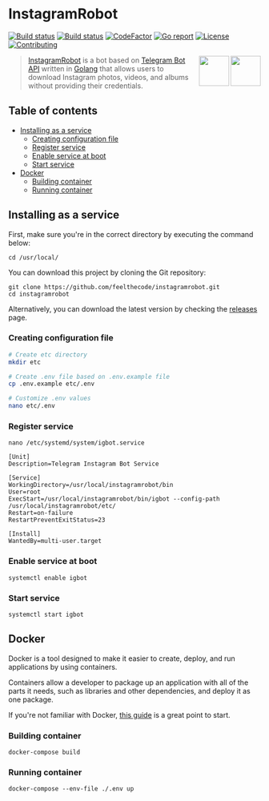# InstagramRobot

<!-- [START badges] -->
<p>
  <!-- [GitHub Build Workflow] -->
  <a href="https://github.com/feelthecode/instagramrobot/actions/workflows/build.yml"><img src="https://github.com/feelthecode/instagramrobot/actions/workflows/build.yml/badge.svg" alt="Build status"></a>
  <!-- [GitHub Lint Workflow] -->
  <a href="https://github.com/feelthecode/instagramrobot/actions/workflows/lint.yml"><img src="https://github.com/feelthecode/instagramrobot/actions/workflows/lint.yml/badge.svg" alt="Build status"></a>
  <!-- [CodeFactor grade] -->
  <a href="https://codefactor.io/repository/github/feelthecode/instagramrobot"><img src="https://www.codefactor.io/repository/github/feelthecode/instagramrobot/badge" alt="CodeFactor"></a>
  <!-- [Go report score] -->
  <a href="https://goreportcard.com/report/github.com/feelthecode/instagramrobot"><img src="https://goreportcard.com/badge/github.com/feelthecode/instagramrobot" alt="Go report" /></a>
  <!-- [GitHub license] -->
  <a href="https://github.com/feelthecode/instagramrobot/blob/main/LICENSE"><img src="https://img.shields.io/github/license/feelthecode/instagramrobot?color=blue" alt="License" /></a>
  <!-- [PRs welcome] -->
  <a href="https://github.com/feelthecode/instagramrobot/pulls"><img src="https://img.shields.io/badge/PRs-welcome-blue.svg?color=d9ecde" alt="Contributing"></a>
</p>
<!-- [END badges] -->

<!-- [START description] -->

<a href="https://github.com/feelthecode/instagramrobot">
  <img src="https://raw.githubusercontent.com/feelthecode/instagramrobot/main/images/ig-logo.svg" width="60" align="right" />
</a>
<a href="https://github.com/feelthecode/instagramrobot">
  <img src="https://raw.githubusercontent.com/feelthecode/instagramrobot/main/images/telegram-logo.svg" width="60" align="right" />
</a>

> [InstagramRobot](https://github.com/feelthecode/instagramrobot) is a bot based on [Telegram Bot API](https://core.telegram.org/bots/api) written in [Golang](https://golang.org/) that allows users to download Instagram photos, videos, and albums without providing their credentials.

<!-- [END description] -->

## Table of contents

-   [Installing as a service](#installing-as-a-service)
    -   [Creating configuration file](#creating-configuration-file)
    -   [Register service](#register-service)
    -   [Enable service at boot](#enable-service-at-boot)
    -   [Start service](#start-service)
-   [Docker](#docker)
    -   [Building container](#building-container)
    -   [Running container](#running-container)

## Installing as a service

First, make sure you're in the correct directory by executing the command below:

```
cd /usr/local/
```

You can download this project by cloning the Git repository:

```
git clone https://github.com/feelthecode/instagramrobot.git
cd instagramrobot
```

Alternatively, you can download the latest version by checking the [releases](https://github.com/feelthecode/instagramrobot/releases) page.

### Creating configuration file

```bash
# Create etc directory
mkdir etc

# Create .env file based on .env.example file
cp .env.example etc/.env

# Customize .env values
nano etc/.env
```

### Register service

```
nano /etc/systemd/system/igbot.service
```

```
[Unit]
Description=Telegram Instagram Bot Service

[Service]
WorkingDirectory=/usr/local/instagramrobot/bin
User=root
ExecStart=/usr/local/instagramrobot/bin/igbot --config-path /usr/local/instagramrobot/etc/
Restart=on-failure
RestartPreventExitStatus=23

[Install]
WantedBy=multi-user.target
```

### Enable service at boot

```
systemctl enable igbot
```

### Start service

```
systemctl start igbot
```

## Docker

Docker is a tool designed to make it easier to create, deploy, and run applications by using containers.

Containers allow a developer to package up an application with all of the parts it needs, such as libraries and other dependencies, and deploy it as one package.

If you're not familiar with Docker, [this guide](https://docs.docker.com/get-started/) is a great point to start.

### Building container

```
docker-compose build
```

### Running container

```
docker-compose --env-file ./.env up
```
